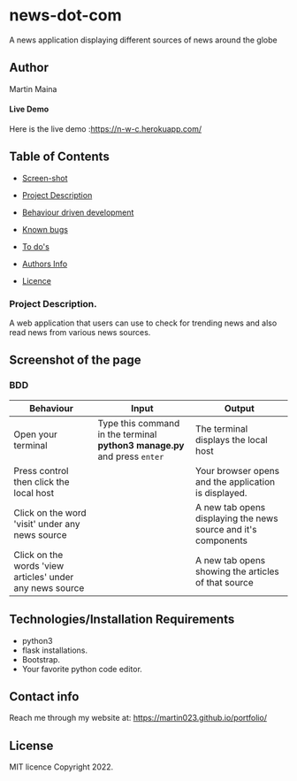 # news-dot-com
A news application displaying different sources of news around the globe

## Author
Martin Maina

#### Live Demo
Here is the live demo :https://n-w-c.herokuapp.com/

## Table of Contents

-   [Screen-shot](screenshot-of-the-page)

-   [Project Description](#project-description)
-   [Behaviour driven development](#bdd)
-   [Known bugs](#known-bugs)
-   [To do's](#to-dos)
-   [Authors Info](#support-and-contact-details)
-   [Licence](#licence)



### Project Description.
A web application that users can use to check for trending news 
and also read news from various news sources.

## Screenshot of the page


### BDD

| Behaviour | Input | Output |
| --------- | ------| ------ |
|Open your terminal|Type this command in the terminal **python3 manage.py** and press  `enter`|The terminal displays the local host|
|Press control then click the local host  | |Your browser opens and the application is displayed.
|Click on the word 'visit' under any news source| | A new tab opens displaying the news source and it's components|
|Click on the words 'view articles' under any news source | | A new tab opens showing the articles of that source|

## Technologies/Installation Requirements
* python3
* flask installations.
* Bootstrap.
* Your favorite python code editor.

## Contact info
Reach me through my website at: https://martin023.github.io/portfolio/

## License 
MIT licence 
Copyright 2022.

